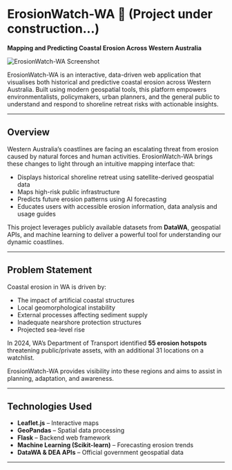 # ErosionWatch-WA 🌊 (Project under construction...)
**Mapping and Predicting Coastal Erosion Across Western Australia**

![ErosionWatch-WA Screenshot](/app/static/images/README-file-image.jpg)

ErosionWatch-WA is an interactive, data-driven web application that visualises both historical and predictive coastal erosion across Western Australia. Built using modern geospatial tools, this platform empowers environmentalists, policymakers, urban planners, and the general public to understand and respond to shoreline retreat risks with actionable insights.

---

## Overview

Western Australia’s coastlines are facing an escalating threat from erosion caused by natural forces and human activities. ErosionWatch-WA brings these changes to light through an intuitive mapping interface that:

- Displays historical shoreline retreat using satellite-derived geospatial data
- Maps high-risk public infrastructure
- Predicts future erosion patterns using AI forecasting
- Educates users with accessible erosion information, data analysis and usage guides

This project leverages publicly available datasets from **DataWA**, geospatial APIs, and machine learning to deliver a powerful tool for understanding our dynamic coastlines.

---

## Problem Statement

Coastal erosion in WA is driven by:
- The impact of artificial coastal structures
- Local geomorphological instability
- External processes affecting sediment supply
- Inadequate nearshore protection structures
- Projected sea-level rise

In 2024, WA’s Department of Transport identified **55 erosion hotspots** threatening public/private assets, with an additional 31 locations on a watchlist.

ErosionWatch-WA provides visibility into these regions and aims to assist in planning, adaptation, and awareness.

---

## Technologies Used

- **Leaflet.js** – Interactive maps
- **GeoPandas** – Spatial data processing
- **Flask** – Backend web framework
- **Machine Learning (Scikit-learn)** – Forecasting erosion trends
- **DataWA & DEA APIs** – Official government geospatial data

---
